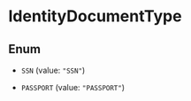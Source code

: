 

# IdentityDocumentType

## Enum


* `SSN` (value: `"SSN"`)

* `PASSPORT` (value: `"PASSPORT"`)



